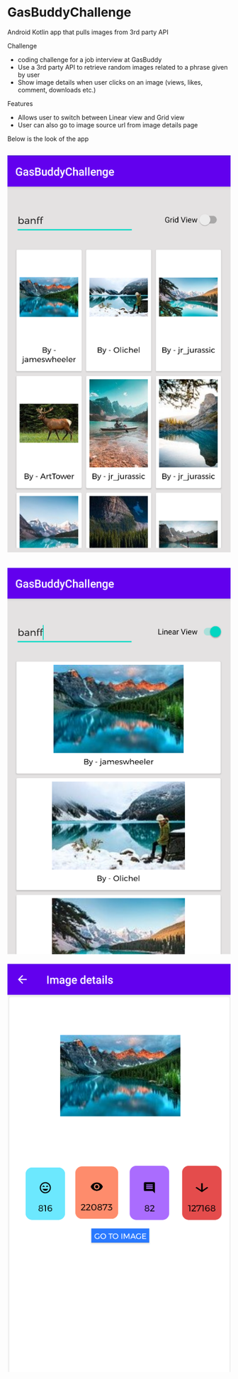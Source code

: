 # GasBuddyChallenge
Android Kotlin app that pulls images from 3rd party API

Challenge
- coding challenge for a job interview at GasBuddy
- Use a 3rd party API to retrieve random images related to a phrase given by user
- Show image details when user clicks on an image (views, likes, comment, downloads etc.)

Features
- Allows user to switch between Linear view and Grid view
- User can also go to image source url from image details page


Below is the look of the app

![2](https://github.com/pandyama/GasBuddyChallenge/blob/master/Capture2.PNG)
---

![3](https://github.com/pandyama/GasBuddyChallenge/blob/master/Capture3.PNG)
---

![4](https://github.com/pandyama/GasBuddyChallenge/blob/master/Capture4.PNG)
